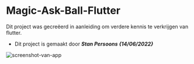 # Magic-Ask-Ball-Flutter

Dit project was gecreëerd in aanleiding om verdere kennis te verkrijgen van flutter.

-   Dit project is gemaakt door **_Stan Persoons {14/06/2022}_**


![screenshot-van-app](https://user-images.githubusercontent.com/44066744/173587273-43259a33-6e7f-465d-ac97-a3d8048501a6.png)
